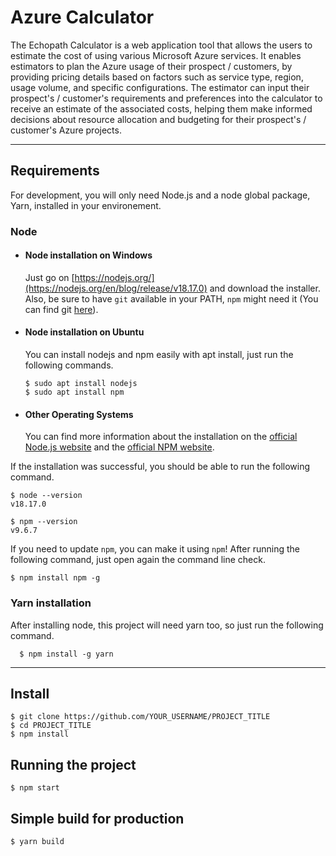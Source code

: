 # Azure Calculator

The Echopath Calculator is a web application tool that allows the users to estimate the cost of using various Microsoft Azure services. It enables estimators to plan the Azure usage of their prospect / customers, by providing pricing details based on factors such as service type, region, usage volume, and specific configurations. The estimator can input their prospect's / customer's requirements and preferences into the calculator to receive an estimate of the associated costs, helping them make informed decisions about resource allocation and budgeting for their prospect's / customer's Azure projects.

---
## Requirements

For development, you will only need Node.js and a node global package, Yarn, installed in your environement.

### Node
- #### Node installation on Windows

  Just go on [https://nodejs.org/](https://nodejs.org/en/blog/release/v18.17.0) and download the installer.
Also, be sure to have `git` available in your PATH, `npm` might need it (You can find git [here](https://git-scm.com/)).

- #### Node installation on Ubuntu

  You can install nodejs and npm easily with apt install, just run the following commands.

      $ sudo apt install nodejs
      $ sudo apt install npm

- #### Other Operating Systems
  You can find more information about the installation on the [official Node.js website](https://nodejs.org/) and the [official NPM website](https://npmjs.org/).

If the installation was successful, you should be able to run the following command.

    $ node --version
    v18.17.0

    $ npm --version
    v9.6.7

If you need to update `npm`, you can make it using `npm`! After running the following command, just open again the command line check.

    $ npm install npm -g

###
### Yarn installation
  After installing node, this project will need yarn too, so just run the following command.

      $ npm install -g yarn

---

## Install

    $ git clone https://github.com/YOUR_USERNAME/PROJECT_TITLE
    $ cd PROJECT_TITLE
    $ npm install

## Running the project

    $ npm start

## Simple build for production

    $ yarn build
